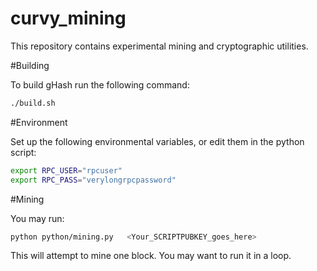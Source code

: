 # curvy_mining

This repository contains experimental mining and cryptographic utilities.

#Building

To build gHash run the following command:

```bash
./build.sh
```

#Environment

Set up the following environmental variables, or edit them in the python script:

```bash
export RPC_USER="rpcuser"
export RPC_PASS="verylongrpcpassword"
```

#Mining

You may run:

```bash
python python/mining.py   <Your_SCRIPTPUBKEY_goes_here>
```

This will attempt to mine one block. You may want to run it in a loop.


